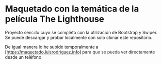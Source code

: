 # Maquetado con la temática de la película The Lighthouse
Proyecto sencillo cuyo se completó con la utilización de Bootstrap y Swiper. Se puede descargar y probar localmente con solo clonar este repositorio.

De igual manera lo he subido temporalmente a [https://maquetado.luisrodriguez.info] para que se pueda ver directamente desde un teléfono